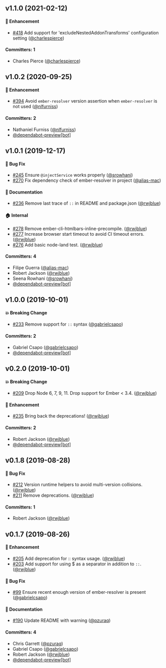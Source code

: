 ## v1.1.0 (2021-02-12)

#### :rocket: Enhancement
* [#418](https://github.com/rwjblue/ember-holy-futuristic-template-namespacing-batman/pull/418) Add support for 'excludeNestedAddonTransforms' configuration setting ([@charlespierce](https://github.com/charlespierce))

#### Committers: 1
- Charles Pierce ([@charlespierce](https://github.com/charlespierce))

## v1.0.2 (2020-09-25)

#### :rocket: Enhancement
* [#394](https://github.com/rwjblue/ember-holy-futuristic-template-namespacing-batman/pull/394) Avoid `ember-resolver` version assertion when `ember-resolver` is not used ([@nlfurniss](https://github.com/nlfurniss))

#### Committers: 2
- Nathaniel Furniss ([@nlfurniss](https://github.com/nlfurniss))
- [@dependabot-preview[bot]](https://github.com/apps/dependabot-preview)

## v1.0.1 (2019-12-17)

#### :bug: Bug Fix
* [#245](https://github.com/rwjblue/ember-holy-futuristic-template-namespacing-batman/pull/245) Ensure `@injectService` works properly ([@srowhani](https://github.com/srowhani))
* [#270](https://github.com/rwjblue/ember-holy-futuristic-template-namespacing-batman/pull/270) Fix dependency check of ember-resolver in project ([@alias-mac](https://github.com/alias-mac))

#### :memo: Documentation
* [#236](https://github.com/rwjblue/ember-holy-futuristic-template-namespacing-batman/pull/236) Remove last trace of `::` in README and package.json ([@rwjblue](https://github.com/rwjblue))

#### :house: Internal
* [#278](https://github.com/rwjblue/ember-holy-futuristic-template-namespacing-batman/pull/278) Remove ember-cli-htmlbars-inline-precompile. ([@rwjblue](https://github.com/rwjblue))
* [#277](https://github.com/rwjblue/ember-holy-futuristic-template-namespacing-batman/pull/277) Increase browser start timeout to avoid CI timeout errors. ([@rwjblue](https://github.com/rwjblue))
* [#276](https://github.com/rwjblue/ember-holy-futuristic-template-namespacing-batman/pull/276) Add basic node-land test. ([@rwjblue](https://github.com/rwjblue))

#### Committers: 4
- Filipe Guerra ([@alias-mac](https://github.com/alias-mac))
- Robert Jackson ([@rwjblue](https://github.com/rwjblue))
- Seena Rowhani ([@srowhani](https://github.com/srowhani))
- [@dependabot-preview[bot]](https://github.com/apps/dependabot-preview)

## v1.0.0 (2019-10-01)

#### :boom: Breaking Change
* [#233](https://github.com/rwjblue/ember-holy-futuristic-template-namespacing-batman/pull/233) Remove support for `::` syntax ([@gabrielcsapo](https://github.com/gabrielcsapo))

#### Committers: 2
- Gabriel Csapo ([@gabrielcsapo](https://github.com/gabrielcsapo))
- [@dependabot-preview[bot]](https://github.com/apps/dependabot-preview)

## v0.2.0 (2019-10-01)

#### :boom: Breaking Change
* [#209](https://github.com/rwjblue/ember-holy-futuristic-template-namespacing-batman/pull/209) Drop Node 6, 7, 9, 11. Drop support for Ember < 3.4. ([@rwjblue](https://github.com/rwjblue))

#### :rocket: Enhancement
* [#235](https://github.com/rwjblue/ember-holy-futuristic-template-namespacing-batman/pull/235) Bring back the deprecations! ([@rwjblue](https://github.com/rwjblue))

#### Committers: 2
- Robert Jackson ([@rwjblue](https://github.com/rwjblue))
- [@dependabot-preview[bot]](https://github.com/apps/dependabot-preview)

## v0.1.8 (2019-08-28)

#### :bug: Bug Fix
* [#212](https://github.com/rwjblue/ember-holy-futuristic-template-namespacing-batman/pull/212) Version runtime helpers to avoid multi-version collisions. ([@rwjblue](https://github.com/rwjblue))
* [#211](https://github.com/rwjblue/ember-holy-futuristic-template-namespacing-batman/pull/211) Remove deprecations. ([@rwjblue](https://github.com/rwjblue))

#### Committers: 1
- Robert Jackson ([@rwjblue](https://github.com/rwjblue))

## v0.1.7 (2019-08-26)

#### :rocket: Enhancement
* [#205](https://github.com/rwjblue/ember-holy-futuristic-template-namespacing-batman/pull/205) Add deprecation for :: syntax usage. ([@rwjblue](https://github.com/rwjblue))
* [#203](https://github.com/rwjblue/ember-holy-futuristic-template-namespacing-batman/pull/203) Add support for using $ as a separator in addition to `::`. ([@rwjblue](https://github.com/rwjblue))

#### :bug: Bug Fix
* [#99](https://github.com/rwjblue/ember-holy-futuristic-template-namespacing-batman/pull/99) Ensure recent enough version of ember-resolver is present ([@gabrielcsapo](https://github.com/gabrielcsapo))

#### :memo: Documentation
* [#190](https://github.com/rwjblue/ember-holy-futuristic-template-namespacing-batman/pull/190) Update README with warning ([@pzuraq](https://github.com/pzuraq))

#### Committers: 4
- Chris Garrett ([@pzuraq](https://github.com/pzuraq))
- Gabriel Csapo ([@gabrielcsapo](https://github.com/gabrielcsapo))
- Robert Jackson ([@rwjblue](https://github.com/rwjblue))
- [@dependabot-preview[bot]](https://github.com/apps/dependabot-preview)

